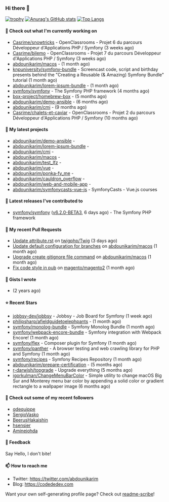 ### Hi there 👋

[![trophy](https://github-profile-trophy.vercel.app/?username=abdounikarim&theme=onestar&row=1&column=7&no-frame=true&margin-w=13)](https://github.com/ryo-ma/github-profile-trophy)
[![Anurag's GitHub stats](https://github-readme-stats.vercel.app/api?username=abdounikarim&show_icons=true&theme=dark&count_private=true&hide_border=true)](https://github.com/anuraghazra/github-readme-stats)
[![Top Langs](https://github-readme-stats.vercel.app/api/top-langs/?username=abdounikarim&langs_count=8&layout=compact&theme=dark&hide_border=true)](https://github.com/anuraghazra/github-readme-stats)

#### 👷 Check out what I'm currently working on

- [Casrime/snowtricks](https://github.com/Casrime/snowtricks) - OpenClassrooms - Projet 6 du parcours Développeur d&#39;Applications PHP / Symfony (3 weeks ago)
- [Casrime/bilemo](https://github.com/Casrime/bilemo) - OpenClassrooms - Projet 7 du parcours Développeur d&#39;Applications PHP / Symfony (3 weeks ago)
- [abdounikarim/macos](https://github.com/abdounikarim/macos) -  (1 month ago)
- [knpuniversity/symfony-bundle](https://github.com/knpuniversity/symfony-bundle) - Screencast code, script and birthday presents behind the &#34;Creating a Reusable (&amp; Amazing) Symfony Bundle&#34; tutorial (1 month ago)
- [abdounikarim/lorem-ipsum-bundle](https://github.com/abdounikarim/lorem-ipsum-bundle) -  (1 month ago)
- [symfony/symfony](https://github.com/symfony/symfony) - The Symfony PHP framework (4 months ago)
- [box-project/homebrew-box](https://github.com/box-project/homebrew-box) -  (5 months ago)
- [abdounikarim/demo-ansible](https://github.com/abdounikarim/demo-ansible) -  (6 months ago)
- [abdounikarim/cmi](https://github.com/abdounikarim/cmi) -  (9 months ago)
- [Casrime/chalets-et-caviar](https://github.com/Casrime/chalets-et-caviar) - OpenClassrooms - Projet 2 du parcours Développeur d&#39;Applications PHP / Symfony (10 months ago)

#### 🌱 My latest projects

- [abdounikarim/demo-ansible](https://github.com/abdounikarim/demo-ansible) - 
- [abdounikarim/lorem-ipsum-bundle](https://github.com/abdounikarim/lorem-ipsum-bundle) - 
- [abdounikarim/cmi](https://github.com/abdounikarim/cmi) - 
- [abdounikarim/macos](https://github.com/abdounikarim/macos) - 
- [abdounikarim/test_lfz](https://github.com/abdounikarim/test_lfz) - 
- [abdounikarim/vue](https://github.com/abdounikarim/vue) - 
- [abdounikarim/ponka-fy_me](https://github.com/abdounikarim/ponka-fy_me) - 
- [abdounikarim/cauldron_overflow](https://github.com/abdounikarim/cauldron_overflow) - 
- [abdounikarim/web-and-mobile-app](https://github.com/abdounikarim/web-and-mobile-app) - 
- [abdounikarim/symfonycasts-vue-js](https://github.com/abdounikarim/symfonycasts-vue-js) - SymfonyCasts - Vue.js courses

#### 🔭 Latest releases I've contributed to

- [symfony/symfony](https://github.com/symfony/symfony) ([v6.2.0-BETA3](https://github.com/symfony/symfony/releases/tag/v6.2.0-BETA3), 6 days ago) - The Symfony PHP framework

#### 🔨 My recent Pull Requests

- [Update attribute.rst](https://github.com/twigphp/Twig/pull/3775) on [twigphp/Twig](https://github.com/twigphp/Twig) (3 days ago)
- [Update default configuration for branches](https://github.com/abdounikarim/macos/pull/4) on [abdounikarim/macos](https://github.com/abdounikarim/macos) (1 month ago)
- [Upgrade create gitignore file command](https://github.com/abdounikarim/macos/pull/3) on [abdounikarim/macos](https://github.com/abdounikarim/macos) (1 month ago)
- [Fix code style in pub](https://github.com/magento/magento2/pull/36359) on [magento/magento2](https://github.com/magento/magento2) (1 month ago)

#### 📓 Gists I wrote

- [](https://gist.github.com/b237278802559acb0bcf1e2516ba718e) (2 years ago)

#### ⭐ Recent Stars

- [jobbsy-dev/jobbsy](https://github.com/jobbsy-dev/jobbsy) - Jobbsy - Job Board for Symfony (1 week ago)
- [philipsharp/afieldguidetoelephpants](https://github.com/philipsharp/afieldguidetoelephpants) -  (1 month ago)
- [symfony/monolog-bundle](https://github.com/symfony/monolog-bundle) - Symfony Monolog Bundle (1 month ago)
- [symfony/webpack-encore-bundle](https://github.com/symfony/webpack-encore-bundle) - Symfony integration with Webpack Encore! (1 month ago)
- [symfony/flex](https://github.com/symfony/flex) - Composer plugin for Symfony (1 month ago)
- [symfony/panther](https://github.com/symfony/panther) - A browser testing and web crawling library for PHP and Symfony (1 month ago)
- [symfony/recipes](https://github.com/symfony/recipes) - Symfony Recipes Repository (1 month ago)
- [abdounikarim/prepare-certification](https://github.com/abdounikarim/prepare-certification) -  (5 months ago)
- [r-darwish/topgrade](https://github.com/r-darwish/topgrade) - Upgrade everything (5 months ago)
- [igorkulman/ChangeMenuBarColor](https://github.com/igorkulman/ChangeMenuBarColor) - Simple utility to change macOS Big Sur and Monterey menu bar color by appending a solid color or gradient rectangle to a wallpaper image (6 months ago)

#### 👯 Check out some of my recent followers

- [qdequippe](https://github.com/qdequippe)
- [SergioVasko](https://github.com/SergioVasko)
- [BeerusHakaishin](https://github.com/BeerusHakaishin)
- [hsensier](https://github.com/hsensier)
- [Aminejohda](https://github.com/Aminejohda)

#### 💬 Feedback

Say Hello, I don't bite!

#### 📫 How to reach me

- Twitter: https://twitter.com/abdounikarim
- Blog: https://codededev.com

Want your own self-generating profile page? Check out [readme-scribe](https://github.com/muesli/readme-scribe)!
